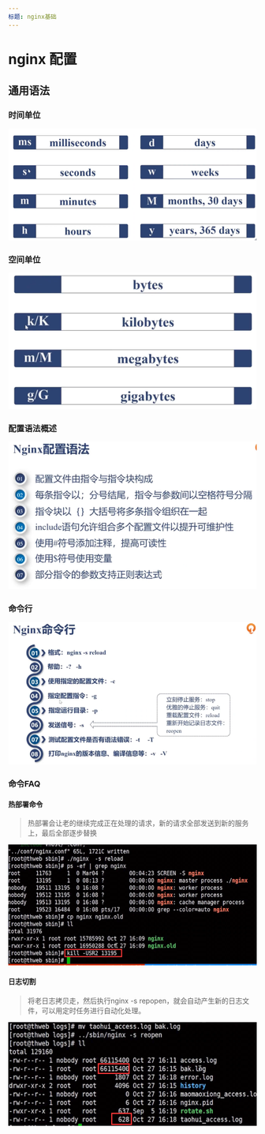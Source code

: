 ```yaml
---
标题: nginx基础
---
```


# nginx 配置
## 通用语法
### 时间单位
![](./imgs/01.png)

### 空间单位
![](./imgs/02.png)

### 配置语法概述
![](./imgs/03.png)

### 命令行
![](./imgs/04.png)

### 命令FAQ
#### 热部署命令
> 热部署会让老的继续完成正在处理的请求，新的请求全部发送到新的服务上，最后全部逐步替换

![](./imgs/05.png)

#### 日志切割
> 将老日志拷贝走，然后执行nginx -s repopen，就会自动产生新的日志文件，可以用定时任务进行自动化处理。

![](./imgs/06.png)